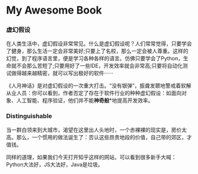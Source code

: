 # My Awesome Book

### 虚幻假设

在人类生活中，虚幻假设非常常见。什么是虚幻假设呢？人们常常觉得，只要学会了健身，那么生活一定会非常美好;只要上了名校，那么一定会被人尊重。这样的幻觉，到了程序语言里，便是学习各种各样的语言。仿佛只要学会了Python，生命就不会那么苦短了;只要用好了一些IDE，开发效率就会非常高;只要将自动化测试做得越来越精密，就可以写出极好的软件······

《人月神话》是对虚幻假设的一次重大打击。“没有银弹”，振聋发聩地警戒着软解从业人员：你可以看到，作者否定了存在于软件行业的种种虚幻假设：如面向对象、人工智能、程序验证，他们并不能**神奇般***地提高开发效率。

### Distinguishable

当一群白领来到大城市，渴望在这里出人头地时，一个赤裸裸的现实是，房价太高。那么，一个惯用的做法诞生了：否认这些昂贵地段的价值，自己带的郊区，才值钱。

同样的道理，如果我们今天打开知乎这样的网站，可以看到很多新手大喊：Python大法好，JS大法好，Java是垃圾。



